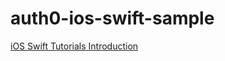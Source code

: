 # auth0-ios-swift-sample

[iOS Swift Tutorials Introduction](https://auth0.com/docs/quickstart/native/ios-swift)

